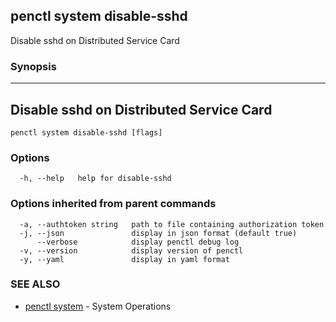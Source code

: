 ## penctl system disable-sshd

Disable sshd on Distributed Service Card

### Synopsis



------------------------------
 Disable sshd on Distributed Service Card 
------------------------------


```
penctl system disable-sshd [flags]
```

### Options

```
  -h, --help   help for disable-sshd
```

### Options inherited from parent commands

```
  -a, --authtoken string   path to file containing authorization token
  -j, --json               display in json format (default true)
      --verbose            display penctl debug log
  -v, --version            display version of penctl
  -y, --yaml               display in yaml format
```

### SEE ALSO
* [penctl system](penctl_system.md)	 - System Operations

